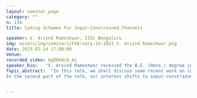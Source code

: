 ```yaml
---
layout: seminar_page
category: ""
n: 134
title: Coding Schemes For Input-Constrained Channels

speaker: V. Arvind Rameshwar, IISc Bengaluru 
img: assets/img/seminars/February-14-2023_V. Arvind Rameshwar.png
date: 2023-02-14 17:00:00 
Venue: 
recorded_video: 6gDEKAib_8s
speaker_bio:   "V. Arvind Rameshwar received the B.E. (Hons.) degree in Electronics and Communication Engineering from BITS Pilani University, India, in 2018. He is currently pursuing the Ph.D. degree at the Department of Electrical Communication Engineering, of IISc, Bengaluru. He is a recipient of the Prime Minister's Research Fellowship 2020 and was part of teams that won Qualcomm Innovation Fellowships India 2020 and 2022. His papers, co-authored with his advisor, have won student paper awards at the National Conference on Communications (NCC) 2021 and the IEEE International Conference on Signal Processing and Communications (SPCOM) 2022. His research interests lie in information theory and coding for channels with memory."
Topic_abstract:  "In this talk, we shall discuss some recent work on coding schemes for binary input-constrained channels. The (hard) constraints that we work with, find application in alleviating intersymbol interference (ISI) in magnetic and optical recording, in simultaneous energy and information transfer, and in synchronization and timing markers for multimedia streams. In the first part of the talk, the focus will be on constrained coding schemes for memoryless, stochastic noise channels, which are common models in information theory for communication and storage media. We will illustrate the construction of run length-limited (RLL) constrained coding schemes over such channels, using variants of Reed-Muller codes, which are known to achieve the capacities of binary memoryless symmetric (BMS) channels. Next, we discuss a recipe, based on the Fourier-analysis of Boolean functions, which helps us compute (analytically or numerically) the sizes of arbitrarily constrained subcodes of general linear codes. This, in turn, can aid in the calculation of rates achieved by constrained subcodes of linear codes, over input-constrained channels.   
In the second part of the talk, our interest shifts to input-constrained, adversarial (or worst-case) bit-flip error and erasure channels. In this model, there is a combinatorial upper bound on the number of errors or erasures that affect the constrained codeword. We obtain good numerical upper bounds on the sizes of constrained codes with a prescribed error resilience, via linear programming bounds for constrained systems, which beat the state of the art."


---
```


